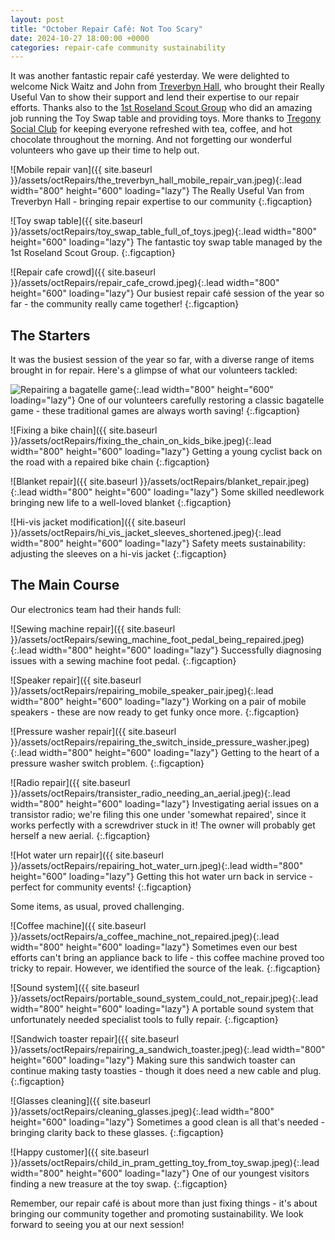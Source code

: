 ```yaml
---
layout: post
title: "October Repair Café: Not Too Scary"
date: 2024-10-27 18:00:00 +0000
categories: repair-cafe community sustainability
---
```


It was another fantastic repair café yesterday. We were delighted to welcome Nick Waitz and John from [Treverbyn Hall](https://www.thehall.org.uk), who brought their Really Useful Van to show their support and lend their expertise to our repair efforts. Thanks also to the [1st Roseland Scout Group](https://www.scouts.org.uk/groups/10023115?loc=plymouth&page=30&slug=1st-Roseland-Scout-Group) who did an amazing job running the Toy Swap table and providing toys. More thanks to [Tregony Social Club](https://www.facebook.com/p/Tregony-Sports-and-Social-Club-100063501941046/) for keeping everyone refreshed with tea, coffee, and hot chocolate throughout the morning. And not forgetting our wonderful volunteers who gave up their time to help out.

![Mobile repair van]({{ site.baseurl }}/assets/octRepairs/the_treverbyn_hall_mobile_repair_van.jpeg){:.lead width="800" height="600" loading="lazy"}
The Really Useful Van from Treverbyn Hall - bringing repair expertise to our community
{:.figcaption}

![Toy swap table]({{ site.baseurl }}/assets/octRepairs/toy_swap_table_full_of_toys.jpeg){:.lead width="800" height="600" loading="lazy"}
The fantastic toy swap table managed by the 1st Roseland Scout Group.
{:.figcaption}

![Repair cafe crowd]({{ site.baseurl }}/assets/octRepairs/repair_cafe_crowd.jpeg){:.lead width="800" height="600" loading="lazy"}
Our busiest repair café session of the year so far - the community really came together!
{:.figcaption}

## The Starters

It was the busiest session of the year so far, with a diverse range of items brought in for repair. Here's a glimpse of what our volunteers tackled:

![Repairing a bagatelle game](/assets/octRepairs/repairing_a_bagatelle.jpeg){:.lead width="800" height="600" loading="lazy"}
One of our volunteers carefully restoring a classic bagatelle game - these traditional games are always worth saving!
{:.figcaption}

![Fixing a bike chain]({{ site.baseurl }}/assets/octRepairs/fixing_the_chain_on_kids_bike.jpeg){:.lead width="800" height="600" loading="lazy"}
Getting a young cyclist back on the road with a repaired bike chain
{:.figcaption}

![Blanket repair]({{ site.baseurl }}/assets/octRepairs/blanket_repair.jpeg){:.lead width="800" height="600" loading="lazy"}
Some skilled needlework bringing new life to a well-loved blanket
{:.figcaption}

![Hi-vis jacket modification]({{ site.baseurl }}/assets/octRepairs/hi_vis_jacket_sleeves_shortened.jpeg){:.lead width="800" height="600" loading="lazy"}
Safety meets sustainability: adjusting the sleeves on a hi-vis jacket
{:.figcaption}

## The Main Course

Our electronics team had their hands full:

![Sewing machine repair]({{ site.baseurl }}/assets/octRepairs/sewing_machine_foot_pedal_being_repaired.jpeg){:.lead width="800" height="600" loading="lazy"}
Successfully diagnosing issues with a sewing machine foot pedal.
{:.figcaption}

![Speaker repair]({{ site.baseurl }}/assets/octRepairs/repairing_mobile_speaker_pair.jpeg){:.lead width="800" height="600" loading="lazy"}
Working on a pair of mobile speakers - these are now ready to get funky once more.
{:.figcaption}

![Pressure washer repair]({{ site.baseurl }}/assets/octRepairs/repairing_the_switch_inside_pressure_washer.jpeg){:.lead width="800" height="600" loading="lazy"}
Getting to the heart of a pressure washer switch problem.
{:.figcaption}

![Radio repair]({{ site.baseurl }}/assets/octRepairs/transister_radio_needing_an_aerial.jpeg){:.lead width="800" height="600" loading="lazy"}
Investigating aerial issues on a transistor radio; we're filing this one under 'somewhat repaired', since it works perfectly with a screwdriver stuck in it! The owner will probably get herself a new aerial.
{:.figcaption}

![Hot water urn repair]({{ site.baseurl }}/assets/octRepairs/repairing_hot_water_urn.jpeg){:.lead width="800" height="600" loading="lazy"}
Getting this hot water urn back in service - perfect for community events!
{:.figcaption}

Some items, as usual, proved challenging.

![Coffee machine]({{ site.baseurl }}/assets/octRepairs/a_coffee_machine_not_repaired.jpeg){:.lead width="800" height="600" loading="lazy"}
Sometimes even our best efforts can't bring an appliance back to life - this coffee machine proved too tricky to repair. However, we identified the source of the leak.
{:.figcaption}

![Sound system]({{ site.baseurl }}/assets/octRepairs/portable_sound_system_could_not_repair.jpeg){:.lead width="800" height="600" loading="lazy"}
A portable sound system that unfortunately needed specialist tools to fully repair.
{:.figcaption}

![Sandwich toaster repair]({{ site.baseurl }}/assets/octRepairs/repairing_a_sandwich_toaster.jpeg){:.lead width="800" height="600" loading="lazy"}
Making sure this sandwich toaster can continue making tasty toasties - though it does need a new cable and plug.
{:.figcaption}

![Glasses cleaning]({{ site.baseurl }}/assets/octRepairs/cleaning_glasses.jpeg){:.lead width="800" height="600" loading="lazy"}
Sometimes a good clean is all that's needed - bringing clarity back to these glasses.
{:.figcaption}

![Happy customer]({{ site.baseurl }}/assets/octRepairs/child_in_pram_getting_toy_from_toy_swap.jpeg){:.lead width="800" height="600" loading="lazy"}
One of our youngest visitors finding a new treasure at the toy swap.
{:.figcaption}

Remember, our repair café is about more than just fixing things - it's about bringing our community together and promoting sustainability. We look forward to seeing you at our next session!
